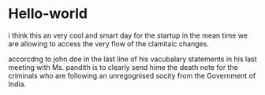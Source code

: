 # Hello-world
i think this an very cool and smart day for the startup in the mean time we are allowing to access the very flow of the clamitaic changes.

accorcdng to john doe in the last line of his vacubalary statements in his last meeting with Ms. pandith is to clearly send hime the death note for the criminals who are following an unregognised socity from the Government of India.
